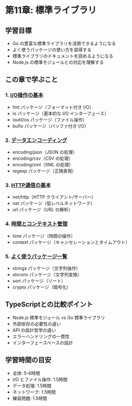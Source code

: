 # 第11章: 標準ライブラリ

## 学習目標

- Go の豊富な標準ライブラリを活用できるようになる
- よく使うパッケージの使い方を習得する
- 標準ライブラリのドキュメントを読めるようになる
- Node.js の標準モジュールとの対応を理解する

## この章で学ぶこと

### 1. [I/O操作の基本](./01-io/README.md)
- fmt パッケージ（フォーマット付き I/O）
- io パッケージ（基本的な I/O インターフェース）
- ioutil/os パッケージ（ファイル操作）
- bufio パッケージ（バッファ付き I/O）

### 2. [データエンコーディング](./02-encoding/README.md)
- encoding/json（JSON の処理）
- encoding/csv（CSV の処理）
- encoding/xml（XML の処理）
- regexp パッケージ（正規表現）

### 3. [HTTP通信の基本](./03-http/README.md)
- net/http（HTTP クライアント/サーバー）
- net パッケージ（低レベルネットワーク）
- url パッケージ（URL の解析）

### 4. [時間とコンテキスト管理](./04-time-context/README.md)
- time パッケージ（時間の操作）
- context パッケージ（キャンセレーションとタイムアウト）

### 5. [よく使うパッケージ一覧](./05-common/README.md)
- strings パッケージ（文字列操作）
- strconv パッケージ（文字列変換）
- sort パッケージ（ソート）
- crypto パッケージ（暗号化）

## TypeScriptとの比較ポイント

- Node.js 標準モジュール vs Go 標準ライブラリ
- 外部依存の必要性の違い
- API の設計哲学の違い
- エラーハンドリングの一貫性
- インターフェースベースの設計

## 学習時間の目安

- 全体: 5-6時間
- I/O とファイル操作: 1.5時間
- データ処理: 1.5時間
- ネットワーク: 1.5時間
- 練習問題: 1.5時間